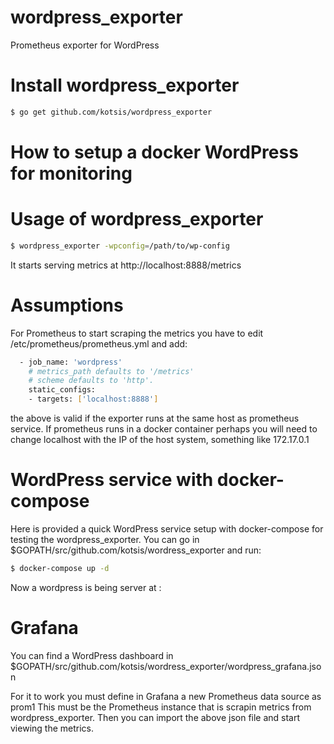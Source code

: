 # wordpress_exporter
Prometheus exporter for WordPress

# Install wordpress_exporter
```sh
$ go get github.com/kotsis/wordpress_exporter
```

# How to setup a docker WordPress for monitoring

# Usage of wordpress_exporter
```sh
$ wordpress_exporter -wpconfig=/path/to/wp-config
```
It starts serving metrics at http://localhost:8888/metrics

# Assumptions
For Prometheus to start scraping the metrics you have to edit /etc/prometheus/prometheus.yml and add:

```sh
  - job_name: 'wordpress'
    # metrics_path defaults to '/metrics'
    # scheme defaults to 'http'.
    static_configs:
    - targets: ['localhost:8888']
```

the above is valid if the exporter runs at the same host as prometheus service. If prometheus runs
in a docker container perhaps you will need to change localhost with the IP of the host system, something like 172.17.0.1

# WordPress service with docker-compose

Here is provided a quick WordPress service setup with docker-compose for testing the wordpress_exporter.
You can go in $GOPATH/src/github.com/kotsis/wordress_exporter and run:
```sh
$ docker-compose up -d
```

Now a wordpress is being server at :

# Grafana
You can find a WordPress dashboard in $GOPATH/src/github.com/kotsis/wordress_exporter/wordpress_grafana.json

For it to work you must define in Grafana a new Prometheus data source as prom1
This must be the Prometheus instance that is scrapin metrics from wordpress_exporter.
Then you can import the above json file and start viewing the metrics.
